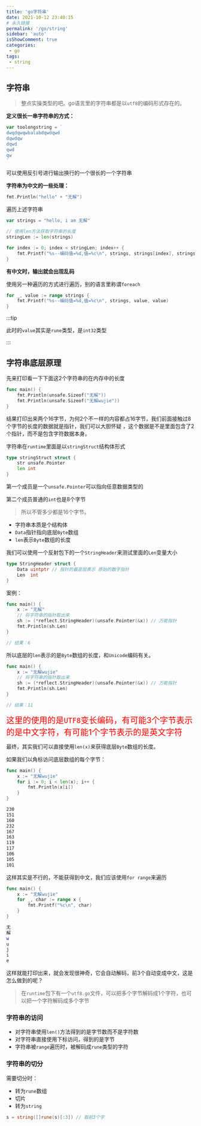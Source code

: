 ```yaml
---
title: 'go字符串'
date: 2021-10-12 23:40:15
# 永久链接
permalink: '/go/string'
sidebar: 'auto'
isShowComment: true
categories:
 - go
tags:
 - string
---
```




## 字符串

>   整点实操类型的吧。go语言里的字符串都是以`utf8`的编码形式存在的。



**定义很长一串字符串的方式：**

```go
var toolongstring = `
dwqdqwqwbalabdqwdqwd
dqwdqw
dqwd
qwd
qw
`
```

可以使用反引号进行输出换行的一个很长的一个字符串



**字符串为中文的一些处理：**

```go
fmt.Println("hello" + "无解")
```

遍历上述字符串

```go
var strings = "hello, i am 无解"

// 使用len方法获取字符串的长度
stringLen := len(strings)

for index := 0; index < stringLen; index++ {
    fmt.Printf("%s--编码值=%d,值=%c\n", strings, strings[index], strings[index])
}
```

**有中文时，输出就会出现乱码**

使用另一种遍历的方式进行遍历，别的语言里称谓`foreach`

```go
for _, value := range strings {
    fmt.Printf("%s--编码值=%d,值=%c\n", strings, value, value)
}
```

:::tip

此时的`value`其实是`rune`类型，是`int32`类型

:::



## 字符串底层原理

先来打印看一下下面这2个字符串的在内存中的长度

```go
func main() {
	fmt.Println(unsafe.Sizeof("无解"))
	fmt.Println(unsafe.Sizeof("无解wujie"))
}
```

结果打印出来两个16字节，为何2个不一样的内容都占16字节，我们前面接触过8个字节的长度的数据就是指针，我们可以大胆怀疑 ，这个数据是不是里面包含了2个指针，而不是包含字符数据本身。



字符串在`runtime`里面是以`stringStruct`结构体形式

```go
type stringStruct struct {
	str unsafe.Pointer
	len int
}
```

第一个成员是一个`unsafe.Pointer`可以指向任意数据类型的

第二个成员普通的`int`也是8个字节



>   所以不管多少都是16个字节。



-   字符串本质是个结构体
-   `Data`指针指向底层`Byte`数组
-   `len`表示`Byte`数组的长度



我们可以使用一个反射包下的一个`StringHeader`来测试里面的`Len`变量大小

```go
type StringHeader struct {
	Data uintptr // 指针的最底层表示 原始的数字指针
	Len  int
}
```

案例：

```go
func main() {
	x := "无解"
	// 将字符串的指针取出来
	sh := (*reflect.StringHeader)(unsafe.Pointer(&x)) // 万能指针
	fmt.Println(sh.Len)
}

// 结果：6
```

所以底层的`len`表示的是`Byte`数组的长度，和`Unicode`编码有关。



```go
func main() {
	x := "无解wujie"
	// 将字符串的指针取出来
	sh := (*reflect.StringHeader)(unsafe.Pointer(&x)) // 万能指针
	fmt.Println(sh.Len)
}

// 结果：11
```

<span style="color: red;font-size: 22px;">这里的使用的是`UTF8`变长编码，有可能3个字节表示的是中文字符，有可能1个字节表示的是英文字符</span>



最终，其实我们可以直接使用`len(x)`来获得底层`Byte`数组的长度。

如果我们以角标访问底层数组的每个字节：

```go
func main() {
	x := "无解wujie"
	for i := 0; i < len(x); i++ {
		fmt.Println(x[i])
	}
}
```

```bash
230
151
160
232
167
163
119
117
106
105
101

```

这样其实是不行的，不能获得到中文，我们应该使用`for range`来遍历

```go
func main() {
	x := "无解wujie"
	for _, char := range x {
		fmt.Printf("%c\n", char)
	}
}

```

```bash
无
解
w
u
j
i
e

```

这样就能打印出来，就会发现很神奇，它会自动解码，前3个自动变成中文，这是怎么做到的呢？



>   在`runtime`包下有一个`utf8.go`文件，可以把多个字节解码成1个字符，也可以把一个字符解码成多个字节



### 字符串的访问

-   对字符串使用`len()`方法得到的是<kbd>字节数</kbd>而不是<kbd>字符数</kbd>
-   对字符串直接使用下标访问，得到的是<kbd>字节</kbd>
-   字符串被`range`遍历时，被解码成`rune`类型的字符



### 字符串的切分

需要切分时：

-   转为`rune`数组
-   切片
-   转为`string`

```go
s = string([]rune(s)[:3]) // 取前3个字
```

